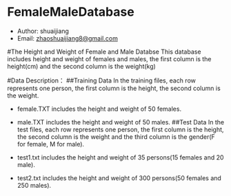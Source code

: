 FemaleMaleDatabase
==================

- Author: shuaijiang
- Email: zhaoshuaijiang8@gmail.com

#The Height and Weight of Female and Male Databse
This database includes height and weight of females and males, the first column is the height(cm) and the second column is the weight(kg)

#Data Description：
##Training Data
In the training files, each row represents one person, the first column is the height, the second column is the weight. 

- female.TXT includes the height and weight of 50 females.
- male.TXT includes the height and weight of 50 males.
##Test Data
In the test files, each row represents one person, the first column is the height, the second column is the weight and the third column is the gender(F for female, M for male).

- test1.txt includes the height and weight of 35 persons(15 females and 20 male).
- test2.txt includes the height and weight of 300 persons(50 females and 250 males).
